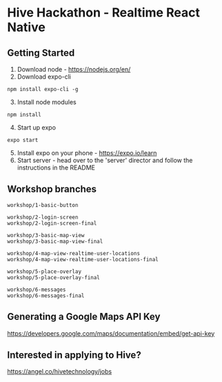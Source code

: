 # Hive Hackathon - Realtime React Native

## Getting Started

1. Download node - https://nodejs.org/en/
2. Download expo-cli

```
npm install expo-cli -g
```

3. Install node modules

```
npm install
```

4. Start up expo

```
expo start
```

5. Install expo on your phone - https://expo.io/learn
6. Start server - head over to the 'server' director and follow the instructions in the README

## Workshop branches

```
workshop/1-basic-button

workshop/2-login-screen
workshop/2-login-screen-final

workshop/3-basic-map-view
workshop/3-basic-map-view-final

workshop/4-map-view-realtime-user-locations
workshop/4-map-view-realtime-user-locations-final

workshop/5-place-overlay
workshop/5-place-overlay-final

workshop/6-messages
workshop/6-messages-final
```

## Generating a Google Maps API Key

https://developers.google.com/maps/documentation/embed/get-api-key

## Interested in applying to Hive?

https://angel.co/hivetechnology/jobs
